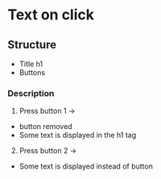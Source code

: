 # Text on click

## Structure
- Title h1
- Buttons

### Description
1. Press button 1 ->
- button removed
- Some text is displayed in the h1 tag
2. Press button 2 ->
- Some text is displayed instead of button